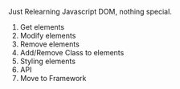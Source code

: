 Just Relearning Javascript DOM, nothing special.

1. Get elements
2. Modify elements
3. Remove elements
4. Add/Remove Class to elements
5. Styling elements
6. API
7. Move to Framework
